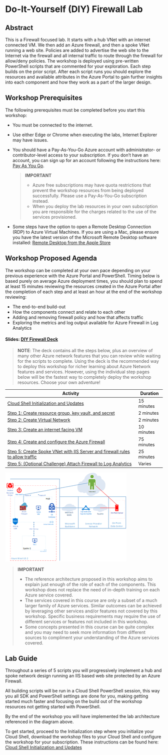 # Do-It-Yourself (DIY) Firewall Lab

## Abstract

This is a Firewall focused lab. It starts with a hub VNet with an internet connected VM. We then add an Azure firewall, and then a spoke VNet running a web site. Policies are added to advertise the web site to the Internet via the firewall and all internal traffic to route through the firewall for allow/deny policies. The workshop is deployed using pre-written PowerShell scripts that are commented for your exploration. Each step builds on the prior script. After each script runs you should explore the resources and available attributes in the Azure Portal to gain further insights into each component and how they work as a part of the larger design.

## Workshop Prerequisites
The following prerequisites must be completed before you start this workshop:

* You must be connected to the internet.

* Use either Edge or Chrome when executing the labs, Internet Explorer may have issues.

* You should have a Pay-As-You-Go Azure account with administrator- or contributor-level access to your subscription. If you don’t have an account, you can sign up for an account following the instructions here: [Pay As You Go][PayGo].

    > **IMPORTANT**
    > * Azure free subscriptions may have quota restrictions that prevent the workshop resources from being deployed successfully. Please use a Pay-As-You-Go subscription instead.
    > * When you deploy the lab resources in your own subscription you are responsible for the charges related to the use of the services provisioned.

* Some steps have the option to open a Remote Desktop Connection (RDP) to Azure Virtual Machines. If you are using a Mac, please ensure you have the latest version of the Microsoft Remote Desktop software installed: [Remote Desktop from the Apple Store][MacRDP]

## Workshop Proposed Agenda
The workshop can be completed at your own pace depending on your previous experience with the Azure Portal and PowerShell. Timing below is based purely on average Azure deployment times, you should plan to spend at least 15 minutes reviewing the resources created in the Azure Portal after the completion of each step and at least an hour at the end of the workshop reviewing:
- The end-to-end build-out
- How the components connect and relate to each other
- Adding and removing firewall policy and how that affects traffic
- Exploring the metrics and log output available for Azure Firewall in Log Analytics

#### Slides: [DIY Firewall Deck][FWDeck]

> **NOTE**: The deck contains all the steps below, plus an overview of many other Azure network features that you can review while waiting for the scripts to complete. Using the deck is the recommended way to deploy this workshop for richer learning about Azure Network features and services. However, using the individual step pages below will be the fastest way to completely deploy the workshop resources. Choose your own adventure!

Activity | Duration
-------- | ---------
[Cloud Shell Initialization and Updates][Step0] | 15 minutes
[Step 1: Create resource group, key vault, and secret][Step1] | 2 minutes
[Step 2: Create Virtual Network][Step2] | 2 minutes
[Step 3: Create an internet facing VM][Step3] | 10 minutes
[Step 4: Create and configure the Azure Firewall][Step4] | 75 minutes
[Step 5: Create Spoke VNet with IIS Server and firewall rules to allow traffic][Step5] | 25 minutes
[Step 5: (Optional Challenge) Attach Firewall to Log Analytics][Step5Challenge] | Varies

[![1]][1]

> **IMPORTANT** 
> * The reference architecture proposed in this workshop aims to explain just enough of the role of each of the components. This workshop does not replace the need of in-depth training on each Azure service covered.
> * The services covered in this course are only a subset of a much larger family of Azure services. Similar outcomes can be achieved by leveraging other services and/or features not covered by this workshop. Specific business requirements may require the use of different services or features not included in this workshop.
> * Some concepts presented in this course can be quite complex and you may need to seek more information from different sources to compliment your understanding of the Azure services covered.

## Lab Guide

Throughout a series of 5 scripts you will progressively implement a hub and spoke network design running an IIS based web site protected by an Azure Firewall. 

All building scripts will be run in a Cloud Shell PowerShell session, this way you all SDK and PowerShell settings are done for you, making getting started much faster and focusing on the build out of the workshop resources not getting started with PowerShell.

By the end of the workshop you will have implemented the lab architecture referenced in the diagram above.

To get started, proceed to the Initialization step where you initialize your Cloud Shell, download the workshop files to your Cloud Shell and configure the workshop for your subscription. These instructions can be found here: [Cloud Shell Initialization and Updates][Step0]

<!--Link References-->
[PayGo]: https://azure.microsoft.com/pricing/purchase-options/pay-as-you-go/
[MacRDP]:  https://apps.apple.com/us/app/microsoft-remote-desktop-10/id1295203466?mt=12
[FWDeck]: ./Documents/Firewall%20Workshop.pptx
[Step0]: ./WorkshopStep0.md
[Step1]: ./WorkshopStep1.md
[Step2]: ./WorkshopStep2.md
[Step3]: ./WorkshopStep3.md
[Step4]: ./WorkshopStep4.md
[Step5]: ./WorkshopStep5.md
[Step5Challenge]: ./WorkshopStep5Challenge.md

[Paper]: https://docs.microsoft.com/azure/architecture/vdc/networking-virtual-datacenter
[Server]: ./Scripts/ServerSideScripts



<!--Image References-->
[1]: ./Documents/Firewall.png "Firewall Image" 

